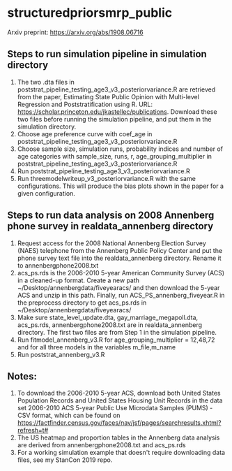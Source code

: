 # structuredpriorsmrp_public

Arxiv preprint: https://arxiv.org/abs/1908.06716

## Steps to run simulation pipeline in simulation directory
1. The two .dta files in poststrat_pipeline_testing_age3_v3_posteriorvariance.R are retrieved from the paper, Estimating State Public Opinion with Multi-level Regression and Poststratification using R. URL: https://scholar.princeton.edu/jkastellec/publications. Download these two files before running the simulation pipeline, and put them in the simulation directory.
2. Choose age preference curve with coef_age in poststrat_pipeline_testing_age3_v3_posteriorvariance.R
3. Choose sample size, simulation runs, probability indices and number of age categories with sample_size, runs, r, age_grouping_multiplier in poststrat_pipeline_testing_age3_v3_posteriorvariance.R
4. Run poststrat_pipeline_testing_age3_v3_posteriorvariance.R
5. Run threemodelwriteup_v3_posteriorvariance.R with the same configurations. This will produce the bias plots shown in the paper for a given configuration.


## Steps to run data analysis on 2008 Annenberg phone survey in realdata_annenberg directory
1. Request access for the 2008 National Annenberg Election Survey (NAES) telephone from the Annenberg Public Policy Center and put the phone survey text file into the realdata_annenberg directory. Rename it to annenbergphone2008.txt
2. acs_ps.rds is the 2006-2010 5-year American Community Survey (ACS) in a cleaned-up format. Create a new path ~/Desktop/annenbergdata/fiveyearacs/ and then download the 5-year ACS and unzip in this path. Finally, run ACS_PS_annenberg_fiveyear.R in the preprocess directory to get acs_ps.rds in ~/Desktop/annenbergdata/fiveyearacs/
3. Make sure state_level_update.dta, gay_marriage_megapoll.dta, acs_ps.rds, annenbergphone2008.txt are in realdata_annenberg directory. The first two files are from Step 1 in the simulation pipeline.
4. Run fitmodel_annenberg_v3.R for age_grouping_multiplier = 12,48,72 and for all three models in the variables m_file,m_name
5. Run poststrat_annenberg_v3.R

## Notes: 

1. To download the 2006-2010 5-year ACS, download both United States Population Records and United States Housing Unit Records in the data set 2006-2010 ACS 5-year Public Use Microdata Samples (PUMS) - CSV format, which can be found on https://factfinder.census.gov/faces/nav/jsf/pages/searchresults.xhtml?refresh=t#
2. The US heatmap and proportion tables in the Annenberg data analysis are derived from annenbergphone2008.txt and acs_ps.rds
3. For a working simulation example that doesn't require downloading data files, see my StanCon 2019 repo.

